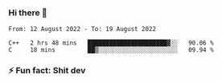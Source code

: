 ### Hi there 👋
<!--START_SECTION:waka-->

```text
From: 12 August 2022 - To: 19 August 2022

C++   2 hrs 48 mins   ██████████████████████▓░░   90.06 %
C     18 mins         ██▒░░░░░░░░░░░░░░░░░░░░░░   09.94 %
```

<!--END_SECTION:waka-->
<!--
**TG4LAaron/TG4LAaron** is a ✨ _special_ ✨ repository because its `README.md` (this file) appears on your GitHub profile.

Here are some ideas to get you started:

- 🔭 I’m currently working on ...
- 🌱 I’m currently learning ...
- 👯 I’m looking to collaborate on ...
- 🤔 I’m looking for help with ...
- 💬 Ask me about ...
- 📫 How to reach me: ...
- 😄 Pronouns: ...
- ⚡ Fun fact: ...
-->
### ⚡ Fun fact: Shit dev
